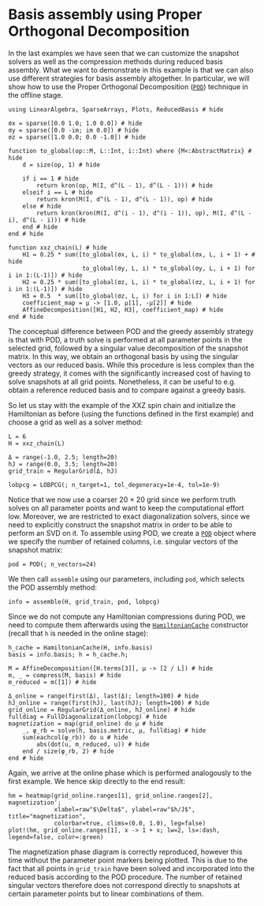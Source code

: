 # Basis assembly using Proper Orthogonal Decomposition

In the last examples we have seen that we can customize the snapshot solvers as well as the compression methods during reduced basis assembly.
What we want to demonstrate in this example is that we can also use different strategies for basis assembly altogether.
In particular, we will show how to use the Proper Orthogonal Decomposition ([`POD`](@ref)) technique in the offline stage.

```@example xxz_pod; continued = true
using LinearAlgebra, SparseArrays, Plots, ReducedBasis # hide

σx = sparse([0.0 1.0; 1.0 0.0]) # hide
σy = sparse([0.0 -im; im 0.0]) # hide
σz = sparse([1.0 0.0; 0.0 -1.0]) # hide

function to_global(op::M, L::Int, i::Int) where {M<:AbstractMatrix} # hide
    d = size(op, 1) # hide

    if i == 1 # hide
        return kron(op, M(I, d^(L - 1), d^(L - 1))) # hide
    elseif i == L # hide
        return kron(M(I, d^(L - 1), d^(L - 1)), op) # hide
    else # hide
        return kron(kron(M(I, d^(i - 1), d^(i - 1)), op), M(I, d^(L - i), d^(L - i))) # hide
    end # hide
end # hide

function xxz_chain(L) # hide
    H1 = 0.25 * sum([to_global(σx, L, i) * to_global(σx, L, i + 1) + # hide
                     to_global(σy, L, i) * to_global(σy, L, i + 1) for i in 1:(L-1)]) # hide
    H2 = 0.25 * sum([to_global(σz, L, i) * to_global(σz, L, i + 1) for i in 1:(L-1)]) # hide
    H3 = 0.5  * sum([to_global(σz, L, i) for i in 1:L]) # hide
    coefficient_map = μ -> [1.0, μ[1], -μ[2]] # hide
    AffineDecomposition([H1, H2, H3], coefficient_map) # hide
end # hide
```

The conceptual difference between POD and the greedy assembly strategy is that with POD, a truth solve is performed at all parameter points in the selected grid, followed by a singular value decomposition of the snapshot matrix.
In this way, we obtain an orthogonal basis by using the singular vectors as our reduced basis.
While this procedure is less complex than the greedy strategy, it comes with the significantly increased cost of having to solve snapshots at all grid points.
Nonetheless, it can be useful to e.g. obtain a reference reduced basis and to compare against a greedy basis.

So let us stay with the example of the XXZ spin chain and initialize the Hamiltonian as before (using the functions defined in the first example) and choose a grid as well as a solver method:

```@example xxz_pod; continued = true
L = 6
H = xxz_chain(L)

Δ = range(-1.0, 2.5; length=20)
hJ = range(0.0, 3.5; length=20)
grid_train = RegularGrid(Δ, hJ)

lobpcg = LOBPCG(; n_target=1, tol_degeneracy=1e-4, tol=1e-9)
```

Notice that we now use a coarser 20 × 20 grid since we perform truth solves on all parameter points and want to keep the computational effort low.
Moreover, we are restricted to exact diagonalization solvers, since we need to explicitly construct the snapshot matrix in order to be able to perform an SVD on it.
To assemble using POD, we create a [`POD`](@ref) object where we specify the number of retained columns, i.e. singular vectors of the snapshot matrix:

```@example xxz_pod; continued = true
pod = POD(; n_vectors=24)
```

We then call `assemble` using our parameters, including `pod`, which selects the POD assembly method:

```@example xxz_pod; continued = true
info = assemble(H, grid_train, pod, lobpcg)
```

Since we do not compute any Hamiltonian compressions during POD, we need to compute them afterwards using the [`HamiltonianCache`](@ref) constructor (recall that `h` is needed in the online stage):

```@example xxz_pod; continued = true
h_cache = HamiltonianCache(H, info.basis)
basis = info.basis; h = h_cache.h;
```

```@example xxz_pod; continued = true
M = AffineDecomposition([H.terms[3]], μ -> [2 / L]) # hide
m, _ = compress(M, basis) # hide
m_reduced = m([1]) # hide

Δ_online = range(first(Δ), last(Δ); length=100) # hide
hJ_online = range(first(hJ), last(hJ); length=100) # hide
grid_online = RegularGrid(Δ_online, hJ_online) # hide
fulldiag = FullDiagonalization(lobpcg) # hide
magnetization = map(grid_online) do μ # hide
    _, φ_rb = solve(h, basis.metric, μ, fulldiag) # hide
    sum(eachcol(φ_rb)) do u # hide
        abs(dot(u, m_reduced, u)) # hide
    end / size(φ_rb, 2) # hide
end # hide
```

Again, we arrive at the online phase which is performed analogously to the first example.
We hence skip directly to the end result:

```@example xxz_pod
hm = heatmap(grid_online.ranges[1], grid_online.ranges[2], magnetization';
             xlabel=raw"$\Delta$", ylabel=raw"$h/J$", title="magnetization",
             colorbar=true, clims=(0.0, 1.0), leg=false)
plot!(hm, grid_online.ranges[1], x -> 1 + x; lw=2, ls=:dash, legend=false, color=:green)
```

The magnetization phase diagram is correctly reproduced, however this time without the parameter point markers being plotted.
This is due to the fact that all points in `grid_train` have been solved and incorporated into the reduced basis according to the POD procedure.
The number of retained singular vectors therefore does not correspond directly to snapshots at certain parameter points but to linear combinations of them.
